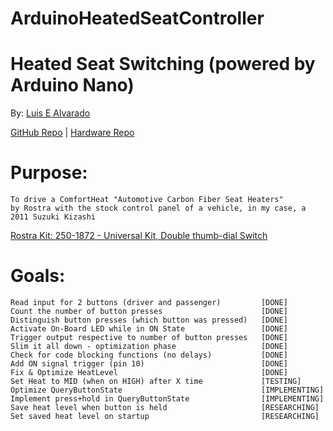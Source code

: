 # ArduinoHeatedSeatController
# Heated Seat Switching (powered by Arduino Nano)
  By: [Luis E Alvarado](mailto:admin@avnet.ws)
  
  [GitHub Repo](https://github.com/avluis/ArduinoHeatedSeatController) | 
  [Hardware Repo](https://github.com/avluis/ArduinoHeatedSeatController-Hardware)

# Purpose:
	To drive a ComfortHeat "Automotive Carbon Fiber Seat Heaters"
  	by Rostra with the stock control panel of a vehicle, in my case, a 2011 Suzuki Kizashi
  [Rostra Kit: 250-1872 - Universal Kit, Double thumb-dial Switch](http://www.rostra.com/manuals/250-1870_Form5261.pdf)
  
# Goals:
    Read input for 2 buttons (driver and passenger)			[DONE]
	Count the number of button presses						[DONE]
	Distinguish button presses (which button was pressed)	[DONE]
	Activate On-Board LED while in ON State					[DONE]
	Trigger output respective to number of button presses	[DONE]
	Slim it all down - optimization phase					[DONE]
	Check for code blocking functions (no delays)			[DONE]
	Add ON signal trigger (pin 10)							[DONE]
	Fix & Optimize HeatLevel								[DONE]
	Set Heat to MID (when on HIGH) after X time				[TESTING]
	Optimize QueryButtonState								[IMPLEMENTING]
	Implement press+hold in QueryButtonState				[IMPLEMENTING]
	Save heat level when button is held						[RESEARCHING]
	Set saved heat level on startup							[RESEARCHING]
